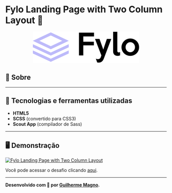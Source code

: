# Fylo Landing Page with Two Column Layout 📁
<p align="center">
<img src="img/logo.svg" alt="Fylo logo" title="Fylo logo">
</p>

## 📖 Sobre   


---

## 🚀 Tecnologias e ferramentas utilizadas
- **HTML5**
- **SCSS** (convertido para CSS3)
- **Scout App** (compilador de Sass)

---

## 🖥️ Demonstração
[![Fylo Landing Page with Two Column Layout](https://i.imgur.com/ZsoqjJg.png "Clique para acessar o desafio")](https://devmagno.github.io/coding-challenges/challenges/Fylo2/index.html "Clique para acessar o desafio")   

Você pode acessar o desafio clicando [aqui](https://devmagno.github.io/coding-challenges/challenges/Fylo2/index.html).

---

**Desenvolvido com 💙 por [Guilherme Magno](https://github.com/devmagno/).**